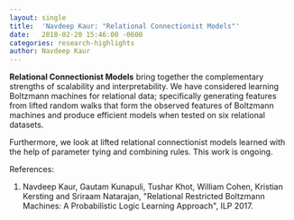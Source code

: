 ```yaml
---
layout: single
title:  'Navdeep Kaur: "Relational Connectionist Models"'
date:   2018-02-20 15:46:00 -0600
categories: research-highlights
author: Navdeep Kaur
---
```


**Relational Connectionist Models** bring together the complementary strengths of scalability and interpretability. We have considered learning Boltzmann machines for relational data; specifically generating features from lifted random walks that form the observed features of Boltzmann machines and produce efficient models when tested on six relational datasets.

Furthermore, we look at lifted relational connectionist models learned with the help of parameter tying and combining rules. This work is ongoing.

References:  
1. Navdeep Kaur, Gautam Kunapuli, Tushar Khot, William Cohen, Kristian Kersting and Sriraam Natarajan, "Relational Restricted Boltzmann Machines: A Probabilistic Logic Learning Approach", ILP 2017.

